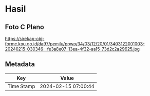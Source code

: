 # Hasil

## Foto C Plano

https://sirekap-obj-formc.kpu.go.id/da97/pemilu/ppwp/34/03/12/20/01/3403122001003-20240215-030346--fe3a8e07-13ea-4f32-aa15-73d2c2a29625.jpg


## Metadata

| Key        | Value               |
| ---------- | ------------------- |
| Time Stamp | 2024-02-15 07:00:44 |



